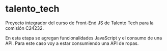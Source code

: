 # talento_tech
 Proyecto integrador del curso de Front-End JS de Talento Tech para la comisión C24232.

 En esta etapa se agregan funcionalidades JavaScript y el consumo de una API.
 Para este caso voy a estar consumiendo una API de ropas.
